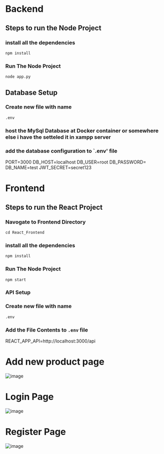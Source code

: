 # Backend
## Steps to run the Node Project 
### install all the dependencies 
`npm install` 
### Run The Node Project  
`node app.py`

## Database Setup
### Create new file with name 
`.env`
### host the MySql Database at Docker container or somewhere else i have the setteled it in xampp server 
### add the database configuration to `.env' file
PORT=3000
DB_HOST=localhost
DB_USER=root
DB_PASSWORD=
DB_NAME=test
JWT_SECRET=secret123


# Frontend 
## Steps to run the React Project 

### Navogate to Frontend Directory
`cd React_Frontend`

### install all the dependencies 
`npm install`

### Run The Node Project  
`npm start`

### API Setup 
### Create new file with name 
`.env`
### Add the File Contents to `.env` file  
REACT_APP_API=http://localhost:3000/api




# Add new product page 
![image](https://github.com/user-attachments/assets/e815ed91-3782-4c5d-9bc6-332a3c80adfe)

# Login Page 
![image](https://github.com/user-attachments/assets/8e5746c8-bfed-4f5f-bf72-8e994efbe278)

# Register Page 
![image](https://github.com/user-attachments/assets/4b0238b3-7fae-4e4a-8622-c77fdd278a88)


